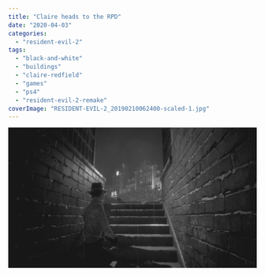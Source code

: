 ```yaml
---
title: "Claire heads to the RPD"
date: "2020-04-03"
categories: 
  - "resident-evil-2"
tags: 
  - "black-and-white"
  - "buildings"
  - "claire-redfield"
  - "games"
  - "ps4"
  - "resident-evil-2-remake"
coverImage: "RESIDENT-EVIL-2_20190210062400-scaled-1.jpg"
---
```


[![](images/RESIDENT-EVIL-2_20190210062400-scaled-1.jpg)](https://davidpeach.co.uk/wp-content/uploads/2023/01/RESIDENT-EVIL-2_20190210062400-scaled-1.jpg)
